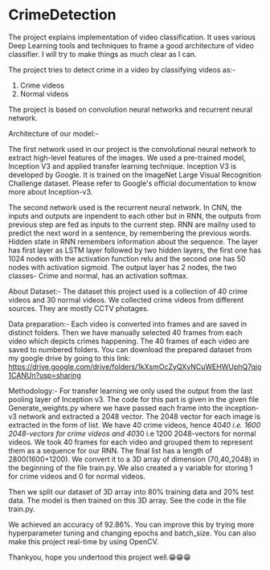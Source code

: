 # CrimeDetection
The project explains implementation of video classification. It uses various Deep Learning tools and techniques to frame a good architecture of video classifier.
I will try to make things as much clear as I can.

The project tries to detect crime in a video by classifying videos as:-
1) Crime videos
2) Normal videos

The project is based on convolution neural networks and recurrent neural network.

Architecture of our model:-

The first network used in our project is the convolutional neural network to extract high-level features of the images. We used a pre-trained model, Inception V3 and applied transfer learning technique.
Inception V3 is developed by Google. It is trained on the ImageNet Large Visual Recognition Challenge dataset. Please refer to Google's official documentation to know more about Inception-v3.

The second network used is the recurrent neural network. In CNN, the inputs and outputs are inpendent to each other but in RNN, the outputs from previous step are fed as inputs to the current step. RNN are mailny used to 
predict the next word in a sentence, by remembering the previous words. Hidden state in RNN remembers information about the sequence.
The layer has first layer as LSTM layer followed by two hidden layers, the first one has 1024 nodes with the activation function relu and the second one has 50 nodes with activation sigmoid.
The output layer has 2 nodes, the two classes- Crime and normal, has an activation softmax. 

About Dataset:-
The dataset this project used is a collection of 40 crime videos and 30 normal videos. We collected crime videos from different sources. They are mostly CCTV photages. 

Data preparation:-
Each video is converted into frames and are saved in distinct folders. Then we have manually selected 40 frames from each video which depicts crimes happening. The 40 frames of each video are saved to numbered folders.
You can download the prepared dataset from my google drive by going to this link:
https://drive.google.com/drive/folders/1kXsmOcZyQXyNCuWEHWUphQ7qjo1CANUn?usp=sharing

Methodology:-
For transfer learning we only used the output from the last pooling layer of Inception v3. The code for this part is given in the given file Generate_weights.py where we have passed each frame into the inception-v3 network and extracted a 2048 vector. 
The 2048 vector for each image is extracted in the form of list. We have 40 crime videos, hence 40*40 i.e. 1600 2048-vectors for crime videos and 40*30 i.e 1200 2048-vectors for normal videos. We took 40 frames for each video and grouped them to represent them as a sequence for our RNN. The final list has a length of 2800(1600+1200). We convert it to a 3D array of dimension (70,40,2048) in the beginning of the file train.py. We also created a y variable for storing 1 for crime videos and 0 for normal videos.

Then we split our dataset of 3D array into 80% training data and 20% test data. The model is then trained on this 3D array. See the code in the file train.py.

We achieved an accuracy of 92.86%. You can improve this by trying more hyperparameter tuning and changing epochs and batch_size. You can also make this project real-time by using OpenCV.

Thankyou, hope you undertood this project well.😁😁😁

